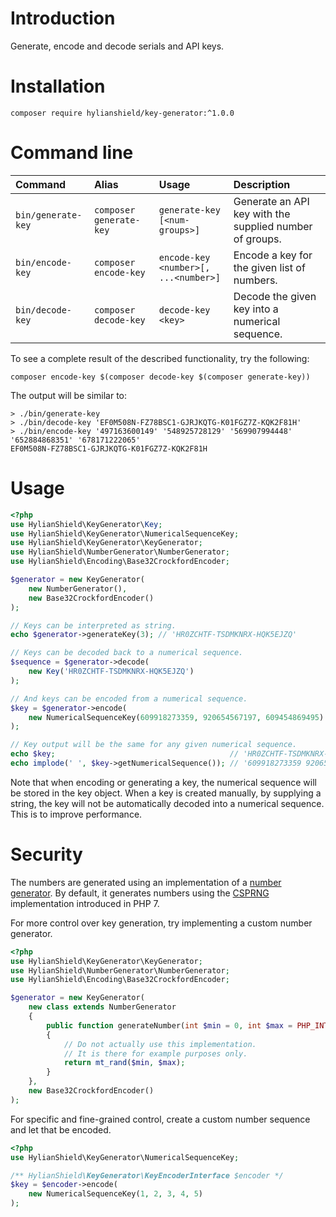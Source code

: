 # Introduction

Generate, encode and decode serials and API keys.

# Installation

```shell
composer require hylianshield/key-generator:^1.0.0
```

# Command line

| Command            | Alias                   | Usage                                | Description                                             |
|:-------------------|:------------------------|:-------------------------------------|:--------------------------------------------------------|
| `bin/generate-key` | `composer generate-key` | `generate-key [<num-groups>]`        | Generate an API key with the supplied number of groups. |
| `bin/encode-key`   | `composer encode-key`   | `encode-key <number>[, ...<number>]` | Encode a key for the given list of numbers.             |
| `bin/decode-key`   | `composer decode-key`   | `decode-key <key>`                   | Decode the given key into a numerical sequence.         |

To see a complete result of the described functionality, try the following:

```shell
composer encode-key $(composer decode-key $(composer generate-key))
```

The output will be similar to:

```
> ./bin/generate-key
> ./bin/decode-key 'EF0M508N-FZ78BSC1-GJRJKQTG-K01FGZ7Z-KQK2F81H'
> ./bin/encode-key '497163600149' '548925728129' '569907994448' '652884868351' '678171222065'
EF0M508N-FZ78BSC1-GJRJKQTG-K01FGZ7Z-KQK2F81H
```

# Usage

```php
<?php
use HylianShield\KeyGenerator\Key;
use HylianShield\KeyGenerator\NumericalSequenceKey;
use HylianShield\KeyGenerator\KeyGenerator;
use HylianShield\NumberGenerator\NumberGenerator;
use HylianShield\Encoding\Base32CrockfordEncoder;

$generator = new KeyGenerator(
    new NumberGenerator(),
    new Base32CrockfordEncoder()
);

// Keys can be interpreted as string.
echo $generator->generateKey(3); // 'HR0ZCHTF-TSDMKNRX-HQK5EJZQ'

// Keys can be decoded back to a numerical sequence.
$sequence = $generator->decode(
    new Key('HR0ZCHTF-TSDMKNRX-HQK5EJZQ')
);

// And keys can be encoded from a numerical sequence.
$key = $generator->encode(
    new NumericalSequenceKey(609918273359, 920654567197, 609454869495)    
);

// Key output will be the same for any given numerical sequence.
echo $key;                                       // 'HR0ZCHTF-TSDMKNRX-HQK5EJZQ'
echo implode(' ', $key->getNumericalSequence()); // '609918273359 920654567197 609454869495'
```

Note that when encoding or generating a key, the numerical sequence will be
stored in the key object.
When a key is created manually, by supplying a string, the key will not be
automatically decoded into a numerical sequence.
This is to improve performance.

# Security

The numbers are generated using an implementation of a
[number generator](https://github.com/HylianShield/number-generator).
By default, it generates numbers using the
[CSPRNG](http://php.net/manual/en/book.csprng.php)
implementation introduced in PHP 7.

For more control over key generation, try implementing a custom number generator.

```php
<?php
use HylianShield\KeyGenerator\KeyGenerator;
use HylianShield\NumberGenerator\NumberGenerator;
use HylianShield\Encoding\Base32CrockfordEncoder;

$generator = new KeyGenerator(
    new class extends NumberGenerator
    {
        public function generateNumber(int $min = 0, int $max = PHP_INT_MAX): int
        {
            // Do not actually use this implementation.
            // It is there for example purposes only.
            return mt_rand($min, $max);
        }
    },
    new Base32CrockfordEncoder()
);
```

For specific and fine-grained control, create a custom number sequence and let
that be encoded.

```php
<?php
use HylianShield\KeyGenerator\NumericalSequenceKey;

/** HylianShield\KeyGenerator\KeyEncoderInterface $encoder */
$key = $encoder->encode(
    new NumericalSequenceKey(1, 2, 3, 4, 5)
);
```
